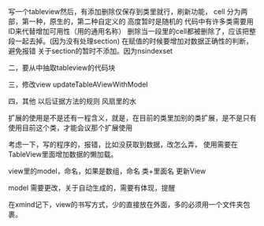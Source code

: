 写一个tableview然后，有添加删除仅保存到类里就行，刷新功能，
cell 分为两部，第一种，原生的，第二种自定义的
高度暂时是随机的
代码中有许多类需要用ID来代替增加可用性（用的通用名称）
删除当一段里的cell都被删除了，应该把整段一起去掉。(因为没有处理section)
在赋值的时候要增加对数据正确性的判断，避免报错
关于section的暂时不添加。因为nsindexset


二，要从中抽取tableview的代码块


三，修改view
updateTableAViewWithModel

四，其他
以后证据方法的规则
风扇里的水

扩展的使用是不是还有一程含义，就是，在目前的类里加别的类扩展，是不是只有使用目前这个类，才能会议那个扩展使用


考虑一下，写的程序的，报错，比如没获取到数据，改怎么弄，
使用需要在TableView里面增加数据的懒加载。

view里的model，命名，如果是数组，命名 类+里面名 更新View


model 需要更改，关于自动生成的，需要有体现，提醒


在xmind记下，view的书写方式，少的直接放在外面，多的必须用一个文件夹包裹。
